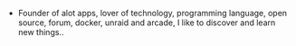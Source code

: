 - Founder of alot apps, lover of technology, programming language, open source, forum, docker, unraid and arcade, I like to discover and learn new things..
  <br>








































































































































































































































































































































































































































































































































































































































































































































































































































































































































































































































































































































































































































































































































































































































































































































































































































































































































































































































































































































































































































































































































































































































































































































































































































































































































































































































































































































































































































































































































































































































































































































































































































































































































































































































































































































































































































































































































